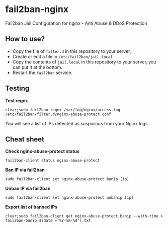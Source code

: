 # fail2ban-nginx
Fail2ban Jail Configuration for nginx - Anti Abuse & DDoS Protection

## How to use?
- Copy the file of `filter.d` in this repository to your server,
- Create or edit a file in `/etc/fail2ban/jail.local`
- Copy the contents of `jail.local` in this repository to your server, you can put it at the bottom.
- Restart the `fail2ban` service.

## Testing
**Test regex**
```shell
clear;sudo fail2ban-regex /var/log/nginx/access.log /etc/fail2ban/filter.d/nginx-abuse-protect.conf
```
You will see a list of IPs detected as suspicious from your Nginx logs.

## Cheat sheet
**Check nginx-abuse-protect status**
```shell
fail2ban-client status nginx-abuse-protect
```

**Ban IP via fail2ban**
```shell
sudo fail2ban-client set nginx-abuse-protect banip [ip]
```

**Unban IP via fail2ban**
```shell
sudo fail2ban-client set nginx-abuse-protect unbanip [ip]
```

**Export list of banned IPs**
```shell
clear;sudo fail2ban-client get nginx-abuse-protect banip --with-time > fail2ban-banip-$(date +'%Y-%m-%d').txt
```

